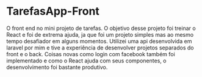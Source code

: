 # TarefasApp-Front

O front end no mini projeto de tarefas. O objetivo desse projeto foi treinar o React e foi de extrema ajuda, ja que foi um projeto simples mas ao mesmo tempo desafiador em alguns momentos. Utilizei uma api desenvolvida em laravel por mim e tive a experiência de desenvolver projetos separados do front e o back. Coisas novas como login com facebook também foi implementado e como o React ajuda com seus componentes, o desenvolvimento foi bastante produtivo.
